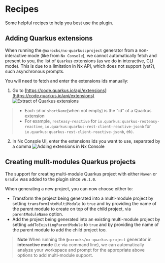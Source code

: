 # Recipes

Some helpful recipes to help you best use the plugin.

## Adding Quarkus extensions

When running the `@nxrocks/nx-quarkus:project` generator from a non-interactive mode (like from `Nx Console`), we cannot automatically fetch and present to you, the list
of `Quarkus` extensions (as we do in interactive, CLI mode). This is due to a limitation in Nx API, which does not support (yet?), such asynchronous prompts.

You will need to fetch and enter the extensions ids manually:

1. Go to [https://code.quarkus.io/api/extensions](https://code.quarkus.io/api/extensions)
![Extract of Quarkus extensions](images/quarkus-extensions-list.png)

> * Each `id` or `shortName`(when not empty) is the "id" of a Quarkus extension
> * For example, `resteasy-reactive` for `io.quarkus:quarkus-resteasy-reactive`, `io.quarkus:quarkus-rest-client-reactive-jsonb` for `io.quarkus:quarkus-rest-client-reactive-jsonb`, etc.

2. In Nx Console UI, enter the extensions ids you want to use, separated by a comma
![Adding extensions in Nx Console](images/nx-console-add-extensions.png)

## Creating mulit-modules Quarkus projects

The support for creating multi-module Quarkus project with either `Maven` or `Gradle` was added to the plugin since `v6.1.0`.

When generating a new project, you can now choose either to:

* Transform the project being generated into a multi-module project by setting `transformIntoMultiModule` to `true` and by providing the name of the parent module to create on top of the child project, via `parentModuleName` option.
* Add the project being generated into an existing multi-module project by setting `addToExistingParentModule` to `true` and by providing the name of the parent module to add the child project too.

> **Note** When running the `@nxrocks/nx-quarkus:project` generator in **interactive mode** (i.e via command line),
> we can automatically analyze your workspace and prompt for the appropriate above options to add multi-module support.

